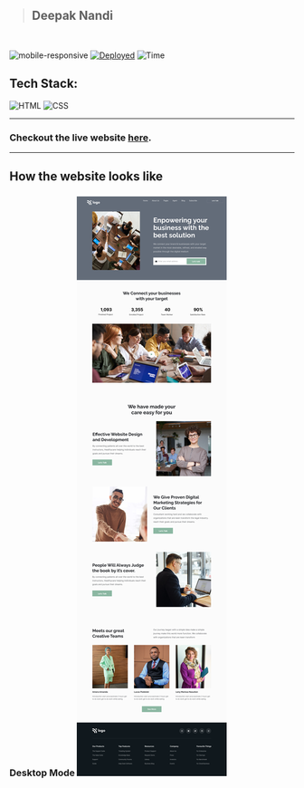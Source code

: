 > ## Deepak Nandi

<br/>

![mobile-responsive](https://img.shields.io/badge/Mobile%20Responsive-Yes-red)
[![Deployed](https://img.shields.io/badge/Deployed-Yes-green)](#)
![Time](https://img.shields.io/badge/Time%20Taken-10hrs-green)

## Tech Stack:

![HTML](https://img.shields.io/badge/html-3670A0?style=for-the-badge&logo=html5&logoColor=white)
![CSS](https://img.shields.io/badge/CSS-%234ea94b.svg?style=for-the-badge&logo=css3&logoColor=white)

---

### Checkout the live website [here](https://project12-business-landing-page.netlify.app/).

---

## How the website looks like

### Desktop Mode ![Tablet](./12.png)

